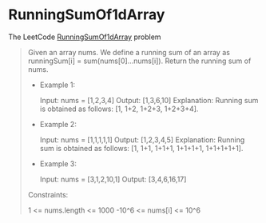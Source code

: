 # RunningSumOf1dArray
The LeetCode [RunningSumOf1dArray](https://leetcode.com/problems/running-sum-of-1d-array/) problem

>Given an array nums. We define a running sum of an array as runningSum[i] = sum(nums[0]…nums[i]).
>Return the running sum of nums.
>
> - Example 1:
>
>   Input: nums = [1,2,3,4]
>   Output: [1,3,6,10]
>   Explanation: Running sum is obtained as follows: [1, 1+2, 1+2+3, 1+2+3+4].
>
> - Example 2:
>
>   Input: nums = [1,1,1,1,1]
>   Output: [1,2,3,4,5]
>   Explanation: Running sum is obtained as follows: [1, 1+1, 1+1+1, 1+1+1+1, 1+1+1+1+1].
>
> - Example 3:
>
>   Input: nums = [3,1,2,10,1]
>   Output: [3,4,6,16,17]
>
>Constraints:
>
>1 <= nums.length <= 1000
>-10^6 <= nums[i] <= 10^6